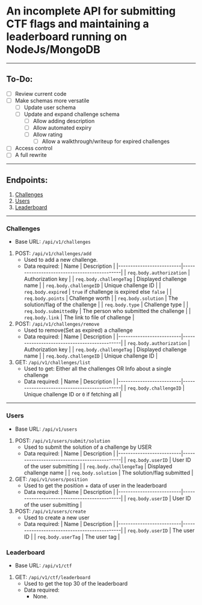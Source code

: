 # An incomplete API for submitting CTF flags and maintaining a leaderboard running on NodeJs/MongoDB
---
## To-Do:
- [ ] Review current code
- [ ] Make schemas more versatile
	- [ ] Update user schema
	- [ ] Update and expand challenge schema
		- [ ] Allow adding description
		- [ ] Allow automated expiry
		- [ ] Allow rating
        	- [ ] Allow a walkthrough/writeup for expired challenges
- [ ] Access control
- [ ] A full rewrite
---
## Endpoints:
1. [Challenges](#challenges)
2. [Users](#users)
3. [Leaderboard](#leaderboard)
---
### Challenges
- Base URL: `/api/v1/challenges`
1. POST: `/api/v1/challenges/add`
	- Used to add a new challenge.
	- Data required:
	    | Name                     | Description                                 |
	    |--------------------------|---------------------------------------------|
	    | `req.body.authorization` | Authorization key                           |
	    | `req.body.challengeTag`  | Displayed challenge name                    |
	    | `req.body.challengeID`   | Unique challenge ID                         |
	    | `req.body.expired`       | `true` if challenge is expired else `false` |
	    | `req.body.points`        | Challenge worth                             |
	    | `req.body.solution`      | The solution/flag of the challenge          |
	    | `req.body.type`          | Challenge type                              |
	    | `req.body.submittedBy`   | The person who submitted the challenge      |
	    | `req.body.link`          | The link to file of challenge               |
2. POST: `/api/v1/challenges/remove`
    - Used to remove(Set as expired) a challenge
    - Data required:
	    | Name                     | Description                                 |
	    |--------------------------|---------------------------------------------|
	    | `req.body.authorization` | Authorization key                           |
	    | `req.body.challengeTag`  | Displayed challenge name                    |
	    | `req.body.challengeID`   | Unique challenge ID                         |
3. GET: `/api/v1/challenges/list`
	- Used to get: Either all the challenges OR Info about a single challenge
    - Data required:
	    | Name                     | Description                                 |
	    |--------------------------|---------------------------------------------|
	    | `req.body.challengeID`   | Unique challenge ID or `0` if fetching all  |
---
### Users
- Base URL: `/api/v1/users`
1. POST: `/api/v1/users/submit/solution`
    - Used to submit the solution of a challenge by USER
    - Data required:
	    | Name                     | Description                                 |
	    |--------------------------|---------------------------------------------|
	    | `req.body.userID`        | User ID of the user submitting              |
	    | `req.body.challengeTag`  | Displayed challenge name                    |
	    | `req.body.solution`      | The solution/flag submitted                 |
2. GET: `/api/v1/users/position`
    - Used to get the position + data of user in the leaderboard
    - Data required:
	    | Name                     | Description                                 |
	    |--------------------------|---------------------------------------------|
	    | `req.body.userID`        | User ID of the user submitting              |
3. POST: `/api/v1/users/create`
    - Used to create a new user
    - Data required:
        | Name                     | Description                                 |
	    |--------------------------|---------------------------------------------|
	    | `req.body.userID`        | The user ID                                 |
	    | `req.body.userTag`       | The user tag                                |

### Leaderboard
- Base URL: `/api/v1/ctf`
1. GET: `/api/v1/ctf/leaderboard`
    - Used to get the top 30 of the leaderboard
    - Data required:
        - None.
